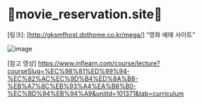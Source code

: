 # 🎫movie_reservation.site🎫


[링크]: [http://gksmfhost.dothome.co.kr/mega/] “영화 예매 사이트”

![image](https://github.com/c1oud-dev/BOJ/assets/117587834/bddd4985-7388-4d9a-9399-cc75bb8f818a)


[참고 영상] https://www.inflearn.com/course/lecture?courseSlug=%EC%98%81%ED%99%94-%EC%82%AC%EC%9D%B4%ED%8A%B8-%EB%A7%8C%EB%93%A4%EA%B8%B0-%EC%BD%94%EB%94%A9&unitId=101371&tab=curriculum

